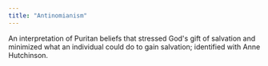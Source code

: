 ```yaml
---
title: "Antinomianism"
---
```

An interpretation of Puritan beliefs that stressed God's gift of salvation and minimized what an individual could do to gain salvation; identified with Anne Hutchinson.

